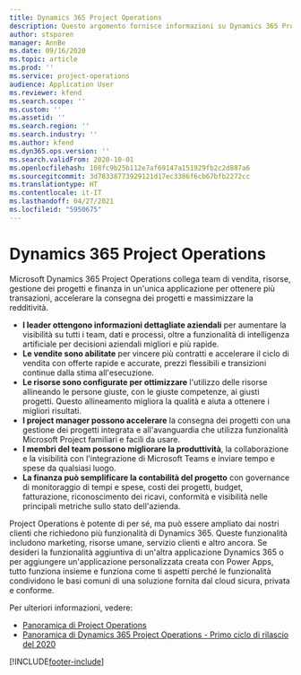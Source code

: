 ```yaml
---
title: Dynamics 365 Project Operations
description: Questo argomento fornisce informazioni su Dynamics 365 Project Operations.
author: stsporen
manager: AnnBe
ms.date: 09/16/2020
ms.topic: article
ms.prod: ''
ms.service: project-operations
audience: Application User
ms.reviewer: kfend
ms.search.scope: ''
ms.custom: ''
ms.assetid: ''
ms.search.region: ''
ms.search.industry: ''
ms.author: kfend
ms.dyn365.ops.version: ''
ms.search.validFrom: 2020-10-01
ms.openlocfilehash: 108fc9b25b112e7af69147a151929fb2c2d887a6
ms.sourcegitcommit: 3d78338773929121d17ec3386f6cb67bfb2272cc
ms.translationtype: HT
ms.contentlocale: it-IT
ms.lasthandoff: 04/27/2021
ms.locfileid: "5950675"
---
```

# <a name="dynamics-365-project-operations"></a>Dynamics 365 Project Operations

Microsoft Dynamics 365 Project Operations collega team di vendita, risorse, gestione dei progetti e finanza in un'unica applicazione per ottenere più transazioni, accelerare la consegna dei progetti e massimizzare la redditività.

-   **I leader ottengono informazioni dettagliate aziendali** per aumentare la visibilità su tutti i team, dati e processi, oltre a funzionalità di intelligenza artificiale per decisioni aziendali migliori e più rapide.
-   **Le vendite sono abilitate** per vincere più contratti e accelerare il ciclo di vendita con offerte rapide e accurate, prezzi flessibili e transizioni continue dalla stima all'esecuzione.
-   **Le risorse sono configurate per ottimizzare** l'utilizzo delle risorse allineando le persone giuste, con le giuste competenze, ai giusti progetti. Questo allineamento migliora la qualità e aiuta a ottenere i migliori risultati.
-   **I project manager possono accelerare** la consegna dei progetti con una gestione dei progetti integrata e all'avanguardia che utilizza funzionalità Microsoft Project familiari e facili da usare.
-   **I membri del team possono migliorare la produttività**, la collaborazione e la visibilità con l'integrazione di Microsoft Teams e inviare tempo e spese da qualsiasi luogo.
-   **La finanza può semplificare la contabilità del progetto** con governance di monitoraggio di tempi e spese, costi dei progetti, budget, fatturazione, riconoscimento dei ricavi, conformità e visibilità nelle principali metriche sullo stato dell'azienda.

Project Operations è potente di per sé, ma può essere ampliato dai nostri clienti che richiedono più funzionalità di Dynamics 365. Queste funzionalità includono marketing, risorse umane, servizio clienti e altro ancora. Se desideri la funzionalità aggiuntiva di un'altra applicazione Dynamics 365 o per aggiungere un'applicazione personalizzata creata con Power Apps, tutto funziona insieme e funziona come ti aspetti perché le funzionalità condividono le basi comuni di una soluzione fornita dal cloud sicura, privata e conforme.

Per ulteriori informazioni, vedere:

- [Panoramica di Project Operations](https://dynamics.microsoft.com/en-us/project-operations/overview/)
- [Panoramica di Dynamics 365 Project Operations - Primo ciclo di rilascio del 2020](/dynamics365-release-plan/2020wave1/dynamics365-project-operations/)



[!INCLUDE[footer-include](includes/footer-banner.md)]
